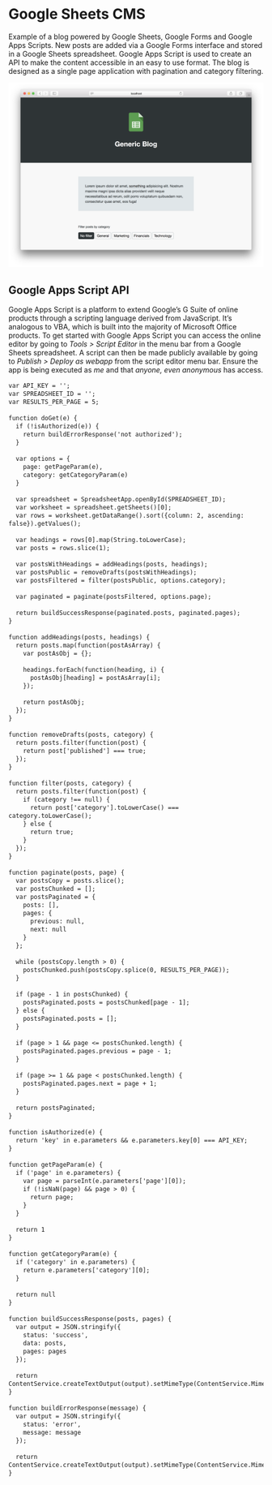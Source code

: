 # Google Sheets CMS
Example of a blog powered by Google Sheets, Google Forms and Google Apps Scripts. New posts are added via a Google Forms interface and stored in a Google Sheets spreadsheet. Google Apps Script is used to create an API to make the content accessible in an easy to use format. The blog is designed as a single page application with pagination and category filtering.

![Blog screenshot](readme-screenshot.png)

## Google Apps Script API
Google Apps Script is a platform to  extend Google’s G Suite of online products through a scripting language derived from JavaScript. It’s analogous to VBA, which is built into the majority of Microsoft Office products. To get started with Google Apps Script you can access the online editor by going to *Tools > Script Editor* in the menu bar from a Google Sheets spreadsheet. A script can then be made publicly available by going to *Publish > Deploy as webapp* from the script editor menu bar. Ensure the app is being executed as *me* and that *anyone, even anonymous* has access.

```
var API_KEY = '';
var SPREADSHEET_ID = '';
var RESULTS_PER_PAGE = 5;

function doGet(e) {
  if (!isAuthorized(e)) {
    return buildErrorResponse('not authorized');
  }
  
  var options = {
    page: getPageParam(e),
    category: getCategoryParam(e)
  }
  
  var spreadsheet = SpreadsheetApp.openById(SPREADSHEET_ID);
  var worksheet = spreadsheet.getSheets()[0];
  var rows = worksheet.getDataRange().sort({column: 2, ascending: false}).getValues();

  var headings = rows[0].map(String.toLowerCase);
  var posts = rows.slice(1);
  
  var postsWithHeadings = addHeadings(posts, headings);
  var postsPublic = removeDrafts(postsWithHeadings);
  var postsFiltered = filter(postsPublic, options.category);
  
  var paginated = paginate(postsFiltered, options.page);
    
  return buildSuccessResponse(paginated.posts, paginated.pages);
}

function addHeadings(posts, headings) {
  return posts.map(function(postAsArray) {
    var postAsObj = {};
    
    headings.forEach(function(heading, i) {
      postAsObj[heading] = postAsArray[i];
    });
    
    return postAsObj;
  });
}

function removeDrafts(posts, category) {
  return posts.filter(function(post) {
    return post['published'] === true;
  });
}

function filter(posts, category) {
  return posts.filter(function(post) {
    if (category !== null) {
      return post['category'].toLowerCase() === category.toLowerCase();
    } else {
      return true;
    }
  });
}

function paginate(posts, page) {
  var postsCopy = posts.slice();
  var postsChunked = [];
  var postsPaginated = {
    posts: [],
    pages: {
      previous: null,
      next: null
    }
  };
  
  while (postsCopy.length > 0) {
    postsChunked.push(postsCopy.splice(0, RESULTS_PER_PAGE));
  }
  
  if (page - 1 in postsChunked) {
    postsPaginated.posts = postsChunked[page - 1];
  } else {
    postsPaginated.posts = [];
  }

  if (page > 1 && page <= postsChunked.length) {
    postsPaginated.pages.previous = page - 1;
  }
  
  if (page >= 1 && page < postsChunked.length) {
    postsPaginated.pages.next = page + 1;
  }
  
  return postsPaginated;
}

function isAuthorized(e) {
  return 'key' in e.parameters && e.parameters.key[0] === API_KEY;
}

function getPageParam(e) {
  if ('page' in e.parameters) {
    var page = parseInt(e.parameters['page'][0]);
    if (!isNaN(page) && page > 0) {
      return page;
    }
  }
  
  return 1
}

function getCategoryParam(e) {
  if ('category' in e.parameters) {
    return e.parameters['category'][0];
  }
  
  return null
}

function buildSuccessResponse(posts, pages) {
  var output = JSON.stringify({
    status: 'success',
    data: posts,
    pages: pages
  });
  
  return ContentService.createTextOutput(output).setMimeType(ContentService.MimeType.JSON);
}

function buildErrorResponse(message) {
  var output = JSON.stringify({
    status: 'error',
    message: message
  });
  
  return ContentService.createTextOutput(output).setMimeType(ContentService.MimeType.JSON);
}
```
